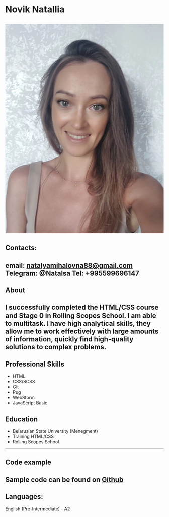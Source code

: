 # Novik Natallia
![foto](/images/foto.jpg)
---
## Contacts: 
email: natalyamihalovna88@gmail.com
Telegram: @Natalsa
Tel: +995599696147
---
## About 
I successfully completed the HTML/CSS course and Stage 0 in Rolling Scopes School.
I am able to multitask. I have high analytical skills, they allow me to work effectively with large amounts of information, quickly find high-quality solutions to complex problems.
---
## Professional Skills
- HTML
- CSS/SCSS
- Git
- Pug
- WebStorm
- JavaScript Basic
## Education
- Belarusian State University (Menegment)
- Training HTML/CSS
- Rolling Scopes School
---
## Code example
Sample code can be found on
[Github](https://github.com/NataNovik/) 
---
## Languages:
English (Pre-Intermediate) - A2
